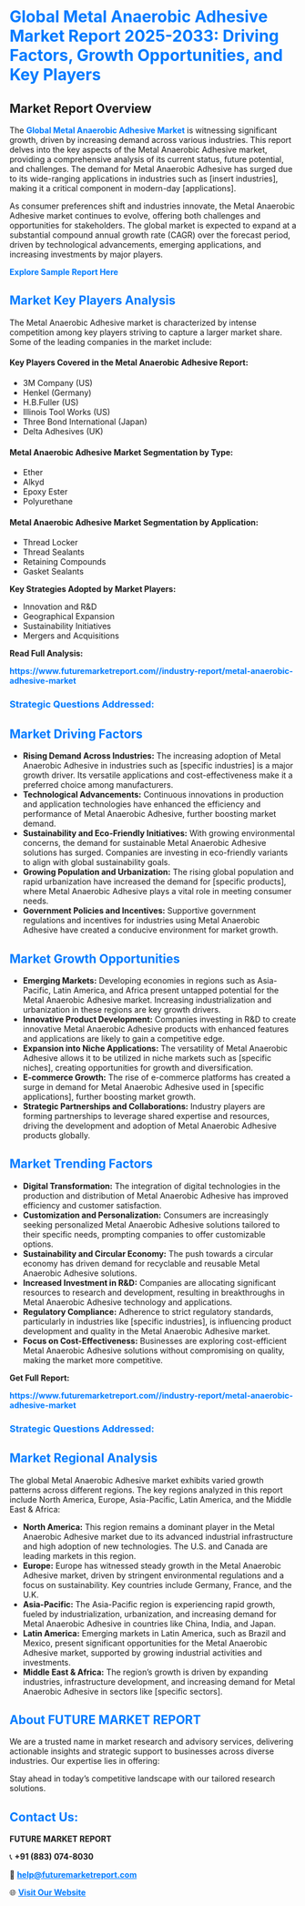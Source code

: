 <h1 style="color: #007BFF;">Global Metal Anaerobic Adhesive Market Report 2025-2033: Driving Factors, Growth Opportunities, and Key Players</h1>

<section id="overview">
<h2>Market Report Overview</h2>
<p>The <a href="https://www.futuremarketreport.com//industry-report/metal-anaerobic-adhesive-market" style="color: #007BFF; text-decoration: none;"><strong>Global Metal Anaerobic Adhesive Market</strong></a> is witnessing significant growth, driven by increasing demand across various industries. This report delves into the key aspects of the Metal Anaerobic Adhesive market, providing a comprehensive analysis of its current status, future potential, and challenges. The demand for Metal Anaerobic Adhesive has surged due to its wide-ranging applications in industries such as [insert industries], making it a critical component in modern-day [applications].</p>
<p>As consumer preferences shift and industries innovate, the Metal Anaerobic Adhesive market continues to evolve, offering both challenges and opportunities for stakeholders. The global market is expected to expand at a substantial compound annual growth rate (CAGR) over the forecast period, driven by technological advancements, emerging applications, and increasing investments by major players.</p>
</section>

<section id="overview">
<p><a href="https://www.futuremarketreport.com//request-sample/reportId=54506" style="color: #007BFF; text-decoration: none;"><strong>Explore Sample Report Here</strong></a></p>
</section>

<section id="key-players">
<h2 style="color: #007BFF;">Market Key Players Analysis</h2>
<p>The Metal Anaerobic Adhesive market is characterized by intense competition among key players striving to capture a larger market share. Some of the leading companies in the market include:</p>
<h4>Key Players Covered in the Metal Anaerobic Adhesive Report:</h4>
<ul><li>3M Company (US)</li><li>Henkel (Germany)</li><li>H.B.Fuller (US)</li><li>Illinois Tool Works (US)</li><li>Three Bond International (Japan)</li><li>Delta Adhesives (UK)</li></ul>
<h4>Metal Anaerobic Adhesive Market Segmentation by Type:</h4>
<ul><li>Ether</li><li>Alkyd</li><li>Epoxy Ester</li><li>Polyurethane</li></ul>

<h4>Metal Anaerobic Adhesive Market Segmentation by Application:</h4>
<ul><li>Thread Locker</li><li>Thread Sealants</li><li>Retaining Compounds</li><li>Gasket Sealants</li></ul>
<p><strong>Key Strategies Adopted by Market Players:</strong></p>
<ul>
<li>Innovation and R&D</li>
<li>Geographical Expansion</li>
<li>Sustainability Initiatives</li>
<li>Mergers and Acquisitions</li>
</ul>
</section>

<section>
<p><strong>Read Full Analysis: </strong></p><a href="https://www.futuremarketreport.com//industry-report/metal-anaerobic-adhesive-market" style="color: #007BFF; text-decoration: none;"><strong>https://www.futuremarketreport.com//industry-report/metal-anaerobic-adhesive-market</strong></a>
<h3 style="color: #007BFF;">Strategic Questions Addressed:</h3>
</section>

<section id="driving-factors">
<h2 style="color: #007BFF;">Market Driving Factors</h2>
<ul>
<li><strong>Rising Demand Across Industries:</strong> The increasing adoption of Metal Anaerobic Adhesive in industries such as [specific industries] is a major growth driver. Its versatile applications and cost-effectiveness make it a preferred choice among manufacturers.</li>
<li><strong>Technological Advancements:</strong> Continuous innovations in production and application technologies have enhanced the efficiency and performance of Metal Anaerobic Adhesive, further boosting market demand.</li>
<li><strong>Sustainability and Eco-Friendly Initiatives:</strong> With growing environmental concerns, the demand for sustainable Metal Anaerobic Adhesive solutions has surged. Companies are investing in eco-friendly variants to align with global sustainability goals.</li>
<li><strong>Growing Population and Urbanization:</strong> The rising global population and rapid urbanization have increased the demand for [specific products], where Metal Anaerobic Adhesive plays a vital role in meeting consumer needs.</li>
<li><strong>Government Policies and Incentives:</strong> Supportive government regulations and incentives for industries using Metal Anaerobic Adhesive have created a conducive environment for market growth.</li>
</ul>
</section>

<section id="growth-opportunities">
<h2 style="color: #007BFF;">Market Growth Opportunities</h2>
<ul>
<li><strong>Emerging Markets:</strong> Developing economies in regions such as Asia-Pacific, Latin America, and Africa present untapped potential for the Metal Anaerobic Adhesive market. Increasing industrialization and urbanization in these regions are key growth drivers.</li>
<li><strong>Innovative Product Development:</strong> Companies investing in R&D to create innovative Metal Anaerobic Adhesive products with enhanced features and applications are likely to gain a competitive edge.</li>
<li><strong>Expansion into Niche Applications:</strong> The versatility of Metal Anaerobic Adhesive allows it to be utilized in niche markets such as [specific niches], creating opportunities for growth and diversification.</li>
<li><strong>E-commerce Growth:</strong> The rise of e-commerce platforms has created a surge in demand for Metal Anaerobic Adhesive used in [specific applications], further boosting market growth.</li>
<li><strong>Strategic Partnerships and Collaborations:</strong> Industry players are forming partnerships to leverage shared expertise and resources, driving the development and adoption of Metal Anaerobic Adhesive products globally.</li>
</ul>
</section>

<section id="trending-factors">
<h2 style="color: #007BFF;">Market Trending Factors</h2>
<ul>
<li><strong>Digital Transformation:</strong> The integration of digital technologies in the production and distribution of Metal Anaerobic Adhesive has improved efficiency and customer satisfaction.</li>
<li><strong>Customization and Personalization:</strong> Consumers are increasingly seeking personalized Metal Anaerobic Adhesive solutions tailored to their specific needs, prompting companies to offer customizable options.</li>
<li><strong>Sustainability and Circular Economy:</strong> The push towards a circular economy has driven demand for recyclable and reusable Metal Anaerobic Adhesive solutions.</li>
<li><strong>Increased Investment in R&D:</strong> Companies are allocating significant resources to research and development, resulting in breakthroughs in Metal Anaerobic Adhesive technology and applications.</li>
<li><strong>Regulatory Compliance:</strong> Adherence to strict regulatory standards, particularly in industries like [specific industries], is influencing product development and quality in the Metal Anaerobic Adhesive market.</li>
<li><strong>Focus on Cost-Effectiveness:</strong> Businesses are exploring cost-efficient Metal Anaerobic Adhesive solutions without compromising on quality, making the market more competitive.</li>
</ul>
</section>

<section>
<p><strong>Get Full Report: </strong></p><a href="https://www.futuremarketreport.com//industry-report/metal-anaerobic-adhesive-market" style="color: #007BFF; text-decoration: none;"><strong>https://www.futuremarketreport.com//industry-report/metal-anaerobic-adhesive-market</strong></a>
<h3 style="color: #007BFF;">Strategic Questions Addressed:</h3>
</section>


<section id="regional-analysis">
<h2 style="color: #007BFF;">Market Regional Analysis</h2>
<p>The global Metal Anaerobic Adhesive market exhibits varied growth patterns across different regions. The key regions analyzed in this report include North America, Europe, Asia-Pacific, Latin America, and the Middle East & Africa:</p>
<ul>
<li><strong>North America:</strong> This region remains a dominant player in the Metal Anaerobic Adhesive market due to its advanced industrial infrastructure and high adoption of new technologies. The U.S. and Canada are leading markets in this region.</li>
<li><strong>Europe:</strong> Europe has witnessed steady growth in the Metal Anaerobic Adhesive market, driven by stringent environmental regulations and a focus on sustainability. Key countries include Germany, France, and the U.K.</li>
<li><strong>Asia-Pacific:</strong> The Asia-Pacific region is experiencing rapid growth, fueled by industrialization, urbanization, and increasing demand for Metal Anaerobic Adhesive in countries like China, India, and Japan.</li>
<li><strong>Latin America:</strong> Emerging markets in Latin America, such as Brazil and Mexico, present significant opportunities for the Metal Anaerobic Adhesive market, supported by growing industrial activities and investments.</li>
<li><strong>Middle East & Africa:</strong> The region’s growth is driven by expanding industries, infrastructure development, and increasing demand for Metal Anaerobic Adhesive in sectors like [specific sectors].</li>
</ul>
</section>

<footer>
<h2 style="color: #007BFF;">About FUTURE MARKET REPORT</h2>
<p>We are a trusted name in market research and advisory services, delivering actionable insights and strategic support to businesses across diverse industries. Our expertise lies in offering:</p>

<p>Stay ahead in today’s competitive landscape with our tailored research solutions.</p>

<h2 style="color: #007BFF;">Contact Us:</h2>
<p><strong>FUTURE MARKET REPORT</strong></p>
<p>📞 <strong>+91 (883) 074-8030</strong></p>
<p>📧 <strong><a href="mailto:help@futuremarketreport.com" style="color: #007BFF;">help@futuremarketreport.com</a></strong></p>
<p>🌐 <strong><a href="https://www.futuremarketreport.com/" style="color: #007BFF;">Visit Our Website</a></strong></p>
</footer>